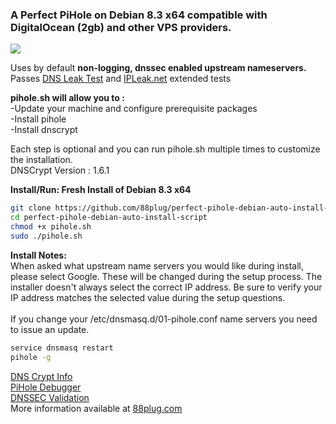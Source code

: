 <h3>A Perfect PiHole on Debian 8.3 x64 compatible with DigitalOcean (2gb) and other VPS providers.</h3>
<img src="https://www.evernote.com/shard/s6/sh/27d97183-5e95-43da-8053-972013556b8e/bb5dec2e3c36e4bb/res/ec6e4d80-df21-4dbb-ba44-34c213671b37/skitch.png?resizeSmall&width=832"/>

Uses by default <b>non-logging, dnssec enabled upstream nameservers.</b>
Passes <a href="https://www.dnsleaktest.com/">DNS Leak Test</a> and <a href="https://ipleak.net/">IPLeak.net</a> extended tests

<b>pihole.sh will allow you to :</b><br>
-Update your machine and configure prerequisite packages<br>
-Install pihole<br>
-Install dnscrypt<br>

Each step is optional and you can run pihole.sh multiple times to customize the installation.<br>
DNSCrypt Version : 1.6.1

<b>Install/Run: Fresh Install of Debian 8.3 x64</b>
```bash
git clone https://github.com/88plug/perfect-pihole-debian-auto-install-script.git
cd perfect-pihole-debian-auto-install-script
chmod +x pihole.sh
sudo ./pihole.sh
```

<b>Install Notes:</b><br>
When asked what upstream name servers you would like during install, please select Google.  These will be changed during the setup process.  The installer doesn't always select the correct IP address. Be sure to verify your IP address matches the selected value during the setup questions.<br>
<br>
If you change your /etc/dnsmasq.d/01-pihole.conf name servers you need to issue an update. 
```bash
service dnsmasq restart
pihole -g
```


<a href="https://github.com/pi-hole/pi-hole/wiki/DNSCrypt">DNS Crypt Info</a><br>
<a href="https://github.com/pi-hole/pi-hole/blob/master/advanced/Scripts/piholeDebug.sh">PiHole Debugger</a><br>
<a href="https://github.com/pi-hole/pi-hole/issues/170">DNSSEC Validation</a><br>
More information available at <a href="https://88plug.com">88plug.com</a>

